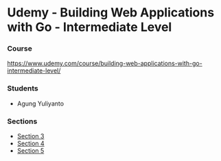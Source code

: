 # Udemy - Building Web Applications with Go - Intermediate Level


### Course
https://www.udemy.com/course/building-web-applications-with-go-intermediate-level/

### Students
- Agung Yuliyanto []()


### Sections
- [Section 3](https://github.com/agung-learns/udemy-go-web-application/tree/feature/section-3)
- [Section 4](https://github.com/agung-learns/udemy-go-web-application/tree/feature/section-4)
- [Section 5](https://github.com/agung-learns/udemy-go-web-application/tree/feature/section-5)
